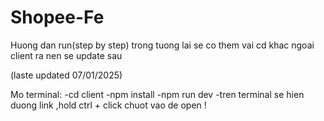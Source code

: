 # Shopee-Fe
Huong dan run(step by step) trong tuong lai se co them vai cd khac ngoai client ra nen se update sau

(laste updated 07/01/2025)

Mo terminal:
-cd client
-npm install
-npm run dev
-tren terminal se hien duong link ,hold ctrl + click chuot vao de open !
